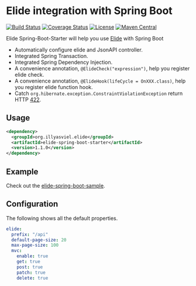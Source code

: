 # Elide integration with Spring Boot
[![Build Status](https://travis-ci.org/illyasviel/elide-spring-boot.svg?branch=master)](https://travis-ci.org/illyasviel/elide-spring-boot)
[![Coverage Status](https://coveralls.io/repos/github/illyasviel/elide-spring-boot/badge.svg?branch=master)](https://coveralls.io/github/illyasviel/elide-spring-boot?branch=master)
[![License](http://img.shields.io/:license-apache-brightgreen.svg)](http://www.apache.org/licenses/LICENSE-2.0.html)
[![Maven Central](https://maven-badges.herokuapp.com/maven-central/org.illyasviel.elide/elide-spring-boot-starter/badge.svg)](https://maven-badges.herokuapp.com/maven-central/org.illyasviel.elide/elide-spring-boot-starter)

Elide Spring-Boot-Starter will help you use [Elide](https://github.com/yahoo/elide) with Spring Boot

- Automatically configure elide and JsonAPI controller.
- Integrated Spring Transaction.
- Integrated Spring Dependency Injection.
- A convenience annotation, `@ElideCheck("expression")`, help you register elide check.
- A convenience annotation, `@ElideHook(lifeCycle = OnXXX.class)`, help you register elide function hook.
- Catch `org.hibernate.exception.ConstraintViolationException` return HTTP [422](https://tools.ietf.org/html/rfc4918#section-11.2).

## Usage
 
```xml
<dependency>
  <groupId>org.illyasviel.elide</groupId>
  <artifactId>elide-spring-boot-starter</artifactId>
  <version>1.1.0</version>
</dependency>
```

## Example

Check out the [elide-spring-boot-sample](elide-spring-boot-sample).

## Configuration

The following shows all the default properties.

```yaml
elide:
  prefix: "/api"
  default-page-size: 20
  max-page-size: 100
  mvc:
    enable: true
    get: true
    post: true
    patch: true
    delete: true
```
